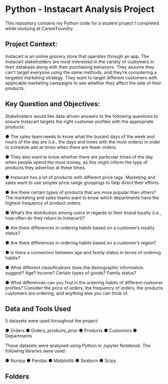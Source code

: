# Python - Instacart Analysis Project
This repository contains my Python code for a student project I completed while studying at CareerFoundry. 

## Project Context:
Instacart is an online grocery store that operates through an app. The Instacart stakeholders are most interested in the variety of customers in their database along with their purchasing behaviors. They assume they can't target everyone using the same methods, and they’re considering a targeted marketing strategy. They want to target different customers with applicable marketing campaigns to see whether they affect the sale of their products.

## Key Question and Objectives:
Stakeholders would like data-driven answers to the following questions to ensure Instacart targets the right customer profiles with the appropriate products:

● The sales team needs to know what the busiest days of the week and hours of the day are (i.e., the days and times with the most orders) in order to schedule ads at times when there are fewer orders.

● They also want to know whether there are particular times of the day when people spend the most money, as this might inform the type of products they advertise at these times.

● Instacart has a lot of products with different price tags. Marketing and sales want to use simpler price range groupings to help direct their efforts.

● Are there certain types of products that are more popular than others? The marketing and sales teams want to know which departments have the highest frequency of product orders.

● What’s the distribution among users in regards to their brand loyalty (i.e., how often do they return to Instacart)?

● Are there differences in ordering habits based on a customer’s loyalty status?

● Are there differences in ordering habits based on a customer’s region?

● Is there a connection between age and family status in terms of ordering habits?

● What different classifications does the demographic information suggest? Age? Income? Certain types of goods? Family status?

● What differences can you find in the ordering habits of different customer profiles? Consider the price of orders, the frequency of orders, the products customers are ordering, and anything else you can think of.

## Data and Tools Used
5 datasets were used throughout the project:

● Orders
● Orders_products_prior
● Products
● Customers
● Departments

These datasets were analysed using Python in Jupyter Notebook. The following libraries were used:

● Numpy
● Pandas
● Matplotlib
● Seaborn
● Scipy

## Folders
